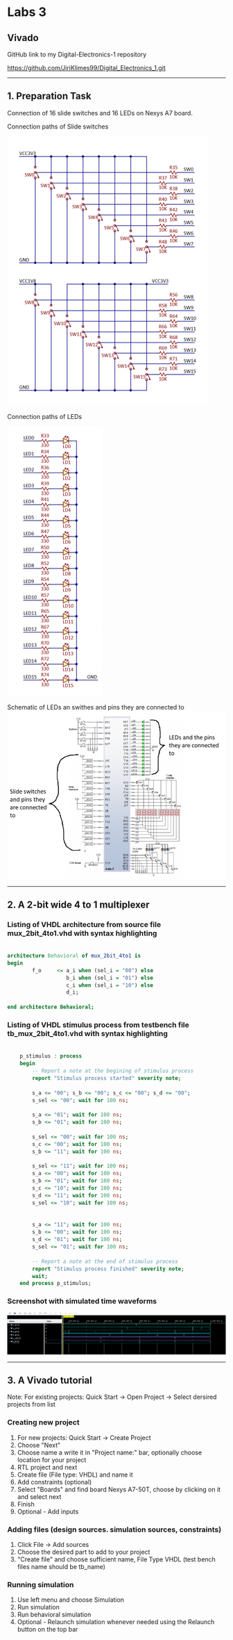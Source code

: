# Labs 3
## Vivado

GitHub link to my Digital-Electronics-1 repository

https://github.com/JiriKlimes99/Digital_Electronics_1.git


----------------------------------
## 1. Preparation Task

Connection of 16 slide switches and 16 LEDs on Nexys A7 board.

Connection paths of Slide switches

![Simulation](Images/Switches_Connection_Path.PNG)

Connection paths of LEDs

![Simulation](Images/LEDs_Connection_Path.PNG)

Schematic of LEDs an swithes and pins they are connected to
![Simulation](Images/Schematic_of_LEDS_and_Switches.png)


----------------------------------
## 2. A 2-bit wide 4 to 1 multiplexer

### Listing of VHDL architecture from source file mux_2bit_4to1.vhd with syntax highlighting

```vhdl

architecture Behavioral of mux_2bit_4to1 is
begin
        f_o     <= a_i when (sel_i = "00") else
                   b_i when (sel_i = "01") else
                   c_i when (sel_i = "10") else
                   d_i;
                   
end architecture Behavioral;

```



### Listing of VHDL stimulus process from testbench file tb_mux_2bit_4to1.vhd with syntax highlighting

```vhdl

    p_stimulus : process
    begin
        -- Report a note at the begining of stimulus process
        report "Stimulus process started" severity note;

        s_a <= "00"; s_b <= "00"; s_c <= "00"; s_d <= "00";
        s_sel <= "00"; wait for 100 ns;
       
        s_a <= "01"; wait for 100 ns;
        s_b <= "01"; wait for 100 ns;
        
        s_sel <= "00"; wait for 100 ns;
        s_c <= "00"; wait for 100 ns;
        s_b <= "11"; wait for 100 ns;
        
        s_sel <= "11"; wait for 100 ns;
        s_a <= "00"; wait for 100 ns;
        s_b <= "01"; wait for 100 ns;
        s_c <= "10"; wait for 100 ns;
        s_d <= "11"; wait for 100 ns;
        s_sel <= "10"; wait for 100 ns;
        
        
        s_a <= "11"; wait for 100 ns;
        s_b <= "00"; wait for 100 ns;
        s_d <= "01"; wait for 100 ns;
        s_sel <= "01"; wait for 100 ns;

        -- Report a note at the end of stimulus process
        report "Stimulus process finished" severity note;
        wait;
    end process p_stimulus;

```


### Screenshot with simulated time waveforms

![Simulation](Images/Simulated_Time_Waveforms.PNG)


----------------------------------
## 3. A Vivado tutorial

Note: For existing projects: Quick Start -> Open Project -> Select dersired projects from list

### Creating new project
1)  For new projects: Quick Start -> Create Project
2)  Choose "Next"
3)  Choose name a write it in "Project name:" bar, optionally choose location for your project
4)  RTL project and next
5)  Create file (File type: VHDL) and name it
6)  Add constraints (optional)
7)  Select "Boards" and find board Nexys A7-50T, choose by clicking on it and select next
8)  Finish
9)  Optional - Add inputs

### Adding files (design sources. simulation sources, constraints)
1)  Click File -> Add sources
2)  Choose the desired part to add to your project
3)  "Create file" and choose sufficient name, File Type VHDL (test bench files name should be tb_name)


### Running simulation
1)  Use left menu and choose Simulation
2)  Run simulation
3)  Run behavioral simulation
4)  Optional - Relaunch simulation whenever needed using the Relaunch button on the top bar
